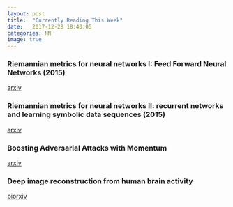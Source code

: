 ```yaml
---
layout: post
title:  "Currently Reading This Week"
date:   2017-12-28 18:40:05
categories: NN
image: true
---
```


### Riemannian metrics for neural networks I: Feed Forward Neural Networks (2015) 
[arxiv](https://arxiv.org/pdf/1303.0818v5.pdf)

### Riemannian metrics for neural networks II: recurrent networks and learning symbolic data sequences (2015)
[arxiv](https://arxiv.org/pdf/1306.0514v4.pdf)

### Boosting Adversarial Attacks with Momentum
[arxiv](https://arxiv.org/pdf/1710.06081.pdf)

### Deep image reconstruction from human brain activity
[biorxiv](https://www.biorxiv.org/content/biorxiv/early/2017/12/28/240317.full.pdf)
